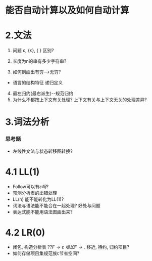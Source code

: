 # 能否自动计算以及如何自动计算


# 2.文法

1. 问题 $\varepsilon$, {$\varepsilon$}, { } 区别?
2. 长度为n的串有多少字符串?

3. 如何刻画出有穷-->无穷?
  - 语言的结构特征 递归定义
4. 最左归约(最右派生)--规范归约
5. 为什么不都按上下文有关处理? 上下文有关与上下文无关的处理差异?


# 3.词法分析

### 思考题
- 左线性文法与状态转移图转换?


# 4.1 LL(1)

- Follow可以有$\varepsilon 吗?$
- 预测分析表的出错处理
- LL(n) 能不能转化为LL(1)?
- 词法与语法能不能合在一起处理? 好处与问题
- 表达式能不能用语法图画出来?

# 4.2 LR(0)
- 闭包, 构造分析表
  $?? F \rightarrow \varepsilon$
   $增加 F \rightarrow .$
   移近, 待约, 归约项目?
- 如何存储项目集规范族``C``节省空间?


